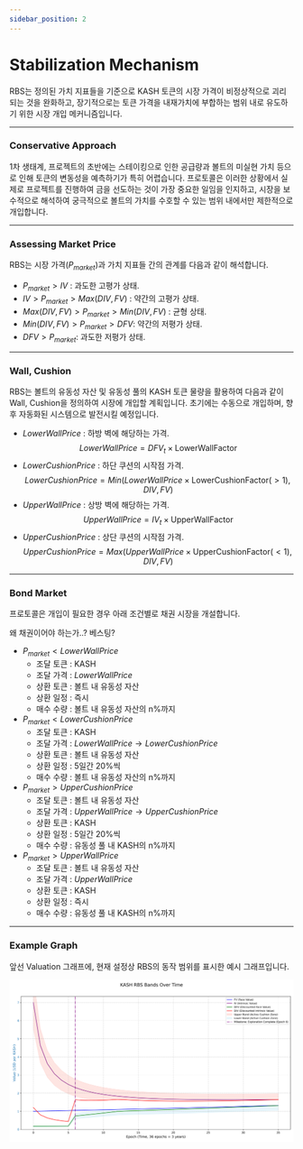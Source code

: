 ```yaml
---
sidebar_position: 2
---
```


# Stabilization Mechanism

RBS는 정의된 가치 지표들을 기준으로 KASH 토큰의 시장 가격이 비정상적으로 괴리되는 것을 완화하고, 장기적으로는 토큰 가격을 내재가치에 부합하는 범위 내로 유도하기 위한 시장 개입 메커니즘입니다.

---

### Conservative Approach

1차 생태계, 프로젝트의 초반에는 스테이킹으로 인한 공급량과 볼트의 미실현 가치 등으로 인해 토큰의 변동성을 예측하기가 특히 어렵습니다. 프로토콜은 이러한 상황에서 실제로 프로젝트를 진행하여 금을 선도하는 것이 가장 중요한 일임을 인지하고, 시장을 보수적으로 해석하여 궁극적으로 볼트의 가치를 수호할 수 있는 범위 내에서만 제한적으로 개입합니다.

---

### Assessing Market Price

RBS는 시장 가격($P_{market}$)과 가치 지표들 간의 관계를 다음과 같이 해석합니다.

*   $P_{market} > IV$ : 과도한 고평가 상태.
*   $IV > P_{market} > Max(DIV, FV)$ : 약간의 고평가 상태.
*   $Max(DIV, FV) > P_{market} > Min(DIV, FV)$ : 균형 상태.
*   $Min(DIV, FV) > P_{market} > DFV$: 약간의 저평가 상태.
*   $DFV > P_{market}$: 과도한 저평가 상태.

---

### Wall, Cushion

RBS는 볼트의 유동성 자산 및 유동성 풀의 KASH 토큰 물량을 활용하여 다음과 같이 Wall, Cushion을 정의하여 시장에 개입할 계획입니다. 초기에는 수동으로 개입하며, 향후 자동화된 시스템으로 발전시킬 예정입니다.

+ $LowerWallPrice$ : 하방 벽에 해당하는 가격.
    $$
    LowerWallPrice = DFV_t \times \text{LowerWallFactor}
    $$
+ $LowerCushionPrice$ : 하단 쿠션의 시작점 가격.
    $$
    LowerCushionPrice = Min(LowerWallPrice \times \text{LowerCushionFactor} (>1), DIV, FV)
    $$
+ $UpperWallPrice$ : 상방 벽에 해당하는 가격.
    $$
    UpperWallPrice = IV_t \times \text{UpperWallFactor}
    $$
+ $UpperCushionPrice$ : 상단 쿠션의 시작점 가격.
    $$
    UpperCushionPrice = Max(UpperWallPrice \times \text{UpperCushionFactor} (<1), DIV, FV)
    $$

---

### Bond Market

프로토콜은 개입이 필요한 경우 아래 조건별로 채권 시장을 개설합니다. 

왜 채권이어야 하는가..? 베스팅?

+ $P_{market} < LowerWallPrice$
    + 조달 토큰 : KASH
    + 조달 가격 : $LowerWallPrice$
    + 상환 토큰 : 볼트 내 유동성 자산
    + 상환 일정 : 즉시
    + 매수 수량 : 볼트 내 유동성 자산의 n%까지
+ $P_{market} < LowerCushionPrice$
    + 조달 토큰 : KASH
    + 조달 가격 : $LowerWallPrice \rightarrow LowerCushionPrice$
    + 상환 토큰 : 볼트 내 유동성 자산
    + 상환 일정 : 5일간 20%씩
    + 매수 수량 : 볼트 내 유동성 자산의 n%까지
+ $P_{market} > UpperCushionPrice$
    + 조달 토큰 : 볼트 내 유동성 자산
    + 조달 가격 : $UpperWallPrice \rightarrow UpperCushionPrice$
    + 상환 토큰 : KASH
    + 상환 일정 : 5일간 20%씩
    + 매수 수량 : 유동성 풀 내 KASH의 n%까지
+ $P_{market} > UpperWallPrice$
    + 조달 토큰 : 볼트 내 유동성 자산
    + 조달 가격 : $UpperWallPrice$
    + 상환 토큰 : KASH
    + 상환 일정 : 즉시
    + 매수 수량 : 유동성 풀 내 KASH의 n%까지

<!-- > **RBS 운영 자원**

RBS의 매수 개입은 주로 볼트에 축적된 유동성 자산(예: 스테이블 코인)을 통해 이루어지며, 매도 개입은 프로토콜이 보유한 KASH 토큰(예: 생태계 기금, 팀 물량 중 전략적 예비분)을 활용합니다. 이러한 자원의 규모와 운영 전략은 거버넌스를 통해 결정됩니다. -->

---

### Example Graph

앞선 Valuation 그래프에, 현재 설정상 RBS의 동작 범위를 표시한 예시 그래프입니다.

![KASH RBS Graph](/img/kash_rbs_graph.png)